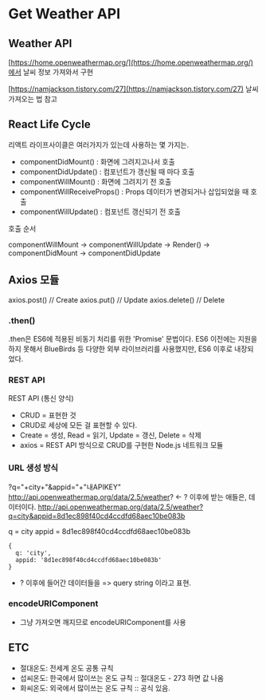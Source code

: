 # Get Weather API

## Weather API

[https://home.openweathermap.org/](https://home.openweathermap.org/)에서 날씨 정보 가져와서 구현

[https://namjackson.tistory.com/27](https://namjackson.tistory.com/27) 날씨 가져오는 법 참고

## React Life Cycle

리액트 라이프사이클은 여러가지가 있는데 사용하는 몇 가지는.

- componentDidMount() : 화면에 그려지고나서 호출
- componentDidUpdate() : 컴포넌트가 갱신될 때 마다 호출
- componentWillMount() : 화면에 그려지기 전 호출
- componentWillReceiveProps() : Props 데이터가 변경되거나 삽입되었을 때 호출
- componentWillUpdate() : 컴포넌트 갱신되기 전 호출

호출 순서

componentWillMount -> componentWillUpdate -> Render() -> componentDidMount -> componentDidUpdate

## Axios 모듈

axios.post() // Create
axios.put() // Update
axios.delete() // Delete

### .then()

.then은 ES6에 적용된 비동기 처리를 위한 'Promise' 문법이다.
ES6 이전에는 지원을 하지 못해서 BlueBirds 등 다양한 외부 라이브러리를 사용했지만, ES6 이후로 내장되었다.


### REST API

REST API (통신 양식)

- CRUD = 표현한 것
- CRUD로 세상에 모든 걸 표현할 수 있다.
- Create = 생성, Read = 읽기, Update = 갱신, Delete = 삭제
- axios = REST API 방식으로 CRUD를 구현한 Node.js 네트워크 모듈

### URL 생성 방식 

?q="+city+"&appid="+"내APIKEY"
http://api.openweathermap.org/data/2.5/weather? <- ? 이후에 받는 애들은, 데이터이다.
http://api.openweathermap.org/data/2.5/weather?q=city&appid=8d1ec898f40cd4ccdfd68aec10be083b

q = city
appid = 8d1ec898f40cd4ccdfd68aec10be083b

```
{
  q: 'city',
  appid: '8d1ec898f40cd4ccdfd68aec10be083b'
}
```

- ? 이후에 들어간 데이터들을 => query string 이라고 표현.

### encodeURIComponent

- 그냥 가져오면 깨지므로 encodeURIComponent를 사용

## ETC

- 절대온도: 전세계 온도 공통 규칙
- 섭씨온도: 한국에서 많이쓰는 온도 규칙 :: 절대온도 - 273 하면 값 나옴
- 화씨온도: 외국에서 많이쓰는 온도 규칙 :: 공식 있음.